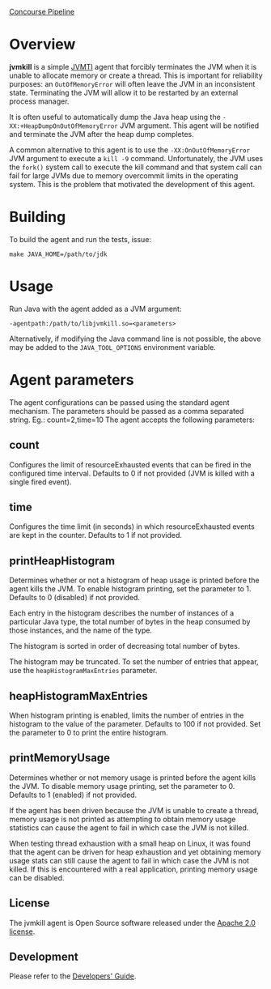 [Concourse Pipeline](https://java-experience.ci.springapps.io/pipelines/jvmkill)

# Overview

**jvmkill** is a simple [JVMTI][] agent that forcibly terminates the JVM
when it is unable to allocate memory or create a thread. This is important
for reliability purposes: an `OutOfMemoryError` will often leave the JVM
in an inconsistent state. Terminating the JVM will allow it to be restarted
by an external process manager.

[JVMTI]: http://docs.oracle.com/javase/8/docs/technotes/guides/jvmti/

It is often useful to automatically dump the Java heap using the
`-XX:+HeapDumpOnOutOfMemoryError` JVM argument. This agent will be
notified and terminate the JVM after the heap dump completes.

A common alternative to this agent is to use the
`-XX:OnOutOfMemoryError` JVM argument to execute a `kill -9` command.
Unfortunately, the JVM uses the `fork()` system call to execute the kill
command and that system call can fail for large JVMs due to memory
overcommit limits in the operating system.  This is the problem that
motivated the development of this agent.

# Building

To build the agent and run the tests, issue:

    make JAVA_HOME=/path/to/jdk

# Usage

Run Java with the agent added as a JVM argument:

    -agentpath:/path/to/libjvmkill.so=<parameters>

Alternatively, if modifying the Java command line is not possible, the
above may be added to the `JAVA_TOOL_OPTIONS` environment variable.

# Agent parameters

The agent configurations can be passed using the standard agent mechanism.
The parameters should be passed as a comma separated string. Eg.: count=2,time=10
The agent accepts the following parameters:

## count
Configures the limit of resourceExhausted events that can be fired in the configured
time interval. Defaults to 0 if not provided (JVM is killed with a single fired event).

## time
Configures the time limit (in seconds) in which resourceExhausted events are kept in 
the counter. Defaults to 1 if not provided.

## printHeapHistogram

Determines whether or not a histogram of heap usage is printed before the agent kills the JVM.
To enable histogram printing, set the parameter to 1. Defaults to 0 (disabled) if not provided.

Each entry in the histogram describes the number of instances of a particular Java type, the
total number of bytes in the heap consumed by those instances, and the name of the type.

The histogram is sorted in order of decreasing total number of bytes.

The histogram may be truncated. To set the number of entries that appear, use the `heapHistogramMaxEntries` parameter.
 
## heapHistogramMaxEntries

When histogram printing is enabled, limits the number of entries in the histogram to the value
of the parameter. Defaults to 100 if not provided. Set the parameter to 0 to print the entire histogram.

## printMemoryUsage

Determines whether or not memory usage is printed before the agent kills the JVM.
To disable memory usage printing, set the parameter to 0. Defaults to 1 (enabled) if not provided.

If the agent has been driven because the JVM is unable to create a thread, memory usage is not printed
as attempting to obtain memory usage statistics can cause the agent to fail in which case the JVM is not killed.

When testing thread exhaustion with a small heap on Linux, it was found that
the agent can be driven for heap exhaustion and yet
obtaining memory usage stats can still cause the agent to fail in which case
the JVM is not killed. If this is encountered with a real application, printing memory
usage can be disabled.

## License

The jvmkill agent is Open Source software released under the
[Apache 2.0 license](http://www.apache.org/licenses/LICENSE-2.0.html).

## Development

Please refer to the [Developers' Guide][].

[Developers' Guide]: docs/DEVELOPING.md
